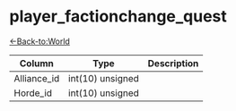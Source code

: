# player_factionchange_quest

[<-Back-to:World](database-world.md)


Column | Type | Description
--- | --- | ---
Alliance_id | int(10) unsigned | 
Horde_id | int(10) unsigned | 
